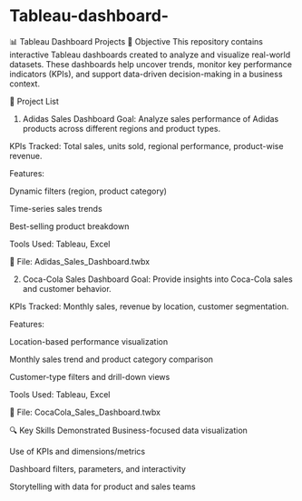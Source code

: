 # Tableau-dashboard-
📊 Tableau Dashboard Projects
🧠 Objective
This repository contains interactive Tableau dashboards created to analyze and visualize real-world datasets. These dashboards help uncover trends, monitor key performance indicators (KPIs), and support data-driven decision-making in a business context.

📂 Project List
1. Adidas Sales Dashboard
Goal: Analyze sales performance of Adidas products across different regions and product types.

KPIs Tracked: Total sales, units sold, regional performance, product-wise revenue.

Features:

Dynamic filters (region, product category)

Time-series sales trends

Best-selling product breakdown

Tools Used: Tableau, Excel

📎 File: Adidas_Sales_Dashboard.twbx

2. Coca-Cola Sales Dashboard
Goal: Provide insights into Coca-Cola sales and customer behavior.

KPIs Tracked: Monthly sales, revenue by location, customer segmentation.

Features:

Location-based performance visualization

Monthly sales trend and product category comparison

Customer-type filters and drill-down views

Tools Used: Tableau, Excel

📎 File: CocaCola_Sales_Dashboard.twbx


🔍 Key Skills Demonstrated
Business-focused data visualization

Use of KPIs and dimensions/metrics

Dashboard filters, parameters, and interactivity

Storytelling with data for product and sales teams
